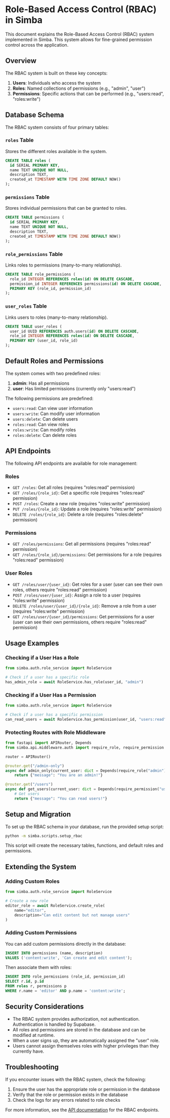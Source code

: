 # Role-Based Access Control (RBAC) in Simba

This document explains the Role-Based Access Control (RBAC) system implemented in Simba. This system allows for fine-grained permission control across the application.

## Overview

The RBAC system is built on these key concepts:

1. **Users**: Individuals who access the system
2. **Roles**: Named collections of permissions (e.g., "admin", "user")
3. **Permissions**: Specific actions that can be performed (e.g., "users:read", "roles:write")

## Database Schema

The RBAC system consists of four primary tables:

### `roles` Table

Stores the different roles available in the system.

```sql
CREATE TABLE roles (
  id SERIAL PRIMARY KEY,
  name TEXT UNIQUE NOT NULL,
  description TEXT,
  created_at TIMESTAMP WITH TIME ZONE DEFAULT NOW()
);
```

### `permissions` Table

Stores individual permissions that can be granted to roles.

```sql
CREATE TABLE permissions (
  id SERIAL PRIMARY KEY,
  name TEXT UNIQUE NOT NULL,
  description TEXT,
  created_at TIMESTAMP WITH TIME ZONE DEFAULT NOW()
);
```

### `role_permissions` Table

Links roles to permissions (many-to-many relationship).

```sql
CREATE TABLE role_permissions (
  role_id INTEGER REFERENCES roles(id) ON DELETE CASCADE,
  permission_id INTEGER REFERENCES permissions(id) ON DELETE CASCADE,
  PRIMARY KEY (role_id, permission_id)
);
```

### `user_roles` Table

Links users to roles (many-to-many relationship).

```sql
CREATE TABLE user_roles (
  user_id UUID REFERENCES auth.users(id) ON DELETE CASCADE,
  role_id INTEGER REFERENCES roles(id) ON DELETE CASCADE,
  PRIMARY KEY (user_id, role_id)
);
```

## Default Roles and Permissions

The system comes with two predefined roles:

1. **admin**: Has all permissions
2. **user**: Has limited permissions (currently only "users:read")

The following permissions are predefined:

- `users:read`: Can view user information
- `users:write`: Can modify user information
- `users:delete`: Can delete users
- `roles:read`: Can view roles
- `roles:write`: Can modify roles
- `roles:delete`: Can delete roles

## API Endpoints

The following API endpoints are available for role management:

### Roles

- `GET /roles`: Get all roles (requires "roles:read" permission)
- `GET /roles/{role_id}`: Get a specific role (requires "roles:read" permission)
- `POST /roles`: Create a new role (requires "roles:write" permission)
- `PUT /roles/{role_id}`: Update a role (requires "roles:write" permission)
- `DELETE /roles/{role_id}`: Delete a role (requires "roles:delete" permission)

### Permissions

- `GET /roles/permissions`: Get all permissions (requires "roles:read" permission)
- `GET /roles/{role_id}/permissions`: Get permissions for a role (requires "roles:read" permission)

### User Roles

- `GET /roles/user/{user_id}`: Get roles for a user (user can see their own roles, others require "roles:read" permission)
- `POST /roles/user/{user_id}`: Assign a role to a user (requires "roles:write" permission)
- `DELETE /roles/user/{user_id}/{role_id}`: Remove a role from a user (requires "roles:write" permission)
- `GET /roles/user/{user_id}/permissions`: Get permissions for a user (user can see their own permissions, others require "roles:read" permission)

## Usage Examples

### Checking if a User Has a Role

```python
from simba.auth.role_service import RoleService

# Check if a user has a specific role
has_admin_role = await RoleService.has_role(user_id, "admin")
```

### Checking if a User Has a Permission

```python
from simba.auth.role_service import RoleService

# Check if a user has a specific permission
can_read_users = await RoleService.has_permission(user_id, "users:read")
```

### Protecting Routes with Role Middleware

```python
from fastapi import APIRouter, Depends
from simba.api.middleware.auth import require_role, require_permission

router = APIRouter()

@router.get("/admin-only")
async def admin_only(current_user: dict = Depends(require_role("admin"))):
    return {"message": "You are an admin!"}

@router.get("/users")
async def get_users(current_user: dict = Depends(require_permission("users:read"))):
    # Get users
    return {"message": "You can read users!"}
```

## Setup and Migration

To set up the RBAC schema in your database, run the provided setup script:

```bash
python -m simba.scripts.setup_rbac
```

This script will create the necessary tables, functions, and default roles and permissions.

## Extending the System

### Adding Custom Roles

```python
from simba.auth.role_service import RoleService

# Create a new role
editor_role = await RoleService.create_role(
    name="editor",
    description="Can edit content but not manage users"
)
```

### Adding Custom Permissions

You can add custom permissions directly in the database:

```sql
INSERT INTO permissions (name, description)
VALUES ('content:write', 'Can create and edit content');
```

Then associate them with roles:

```sql
INSERT INTO role_permissions (role_id, permission_id)
SELECT r.id, p.id
FROM roles r, permissions p
WHERE r.name = 'editor' AND p.name = 'content:write';
```

## Security Considerations

- The RBAC system provides authorization, not authentication. Authentication is handled by Supabase.
- All roles and permissions are stored in the database and can be modified at runtime.
- When a user signs up, they are automatically assigned the "user" role.
- Users cannot assign themselves roles with higher privileges than they currently have.

## Troubleshooting

If you encounter issues with the RBAC system, check the following:

1. Ensure the user has the appropriate role or permission in the database
2. Verify that the role or permission exists in the database
3. Check the logs for any errors related to role checks

For more information, see the [API documentation](/api/roles) for the RBAC endpoints. 